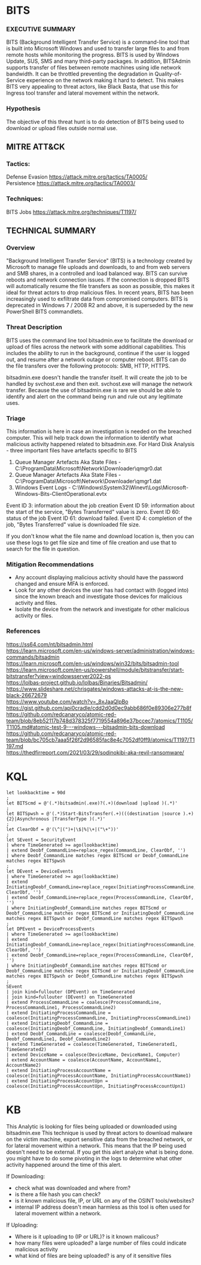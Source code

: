 # BITS
### EXECUTIVE SUMMARY 
BITS (Background Intelligent Transfer Service) is a command-line tool that is built into Microsoft Windows and used to transfer large files to and from remote hosts while monitoring the progress. BITS is used by Windows Update, SUS, SMS and many third-party packages. In addition, BITSAdmin supports transfer of files between remote machines using idle network bandwidth. It can be throttled preventing the degradation in Quality-of-Service experience on the network making it hard to detect. This makes BITS very appealing to threat actors, like Black Basta, that use this for Ingress tool transfer and lateral movement within the network.  

### Hypothesis 
The objective of this threat hunt is to do detection of BITS being used to download or upload files outside normal use.  

## MITRE ATT&CK 
### Tactics: 
Defense Evasion https://attack.mitre.org/tactics/TA0005/  
Persistence https://attack.mitre.org/tactics/TA0003/  
### Techniques: 
BITS Jobs https://attack.mitre.org/techniques/T1197/  

## TECHNICAL SUMMARY 
### Overview 
"Background Intelligent Transfer Service" (BITS) is a technology created by Microsoft to manage file uploads and downloads, to and from web servers and SMB shares, in a controlled and load balanced way. BITS can survive reboots and network connection issues. If the connection is dropped BITS will automatically resume the file transfers as soon as possible, this makes it ideal for threat actors to drop malicious files. In recent years, BITS has been increasingly used to exfiltrate data from compromised computers. BITS is deprecated in Windows 7 / 2008 R2 and above, it is superseded by the new PowerShell BITS commandlets.  

### Threat Description  
BITS uses the command line tool bitsadmin.exe to facilitate the download or upload of files across the network with some additional capabilities. This includes the ability to run in the background, continue if the user is logged out, and resume after a network outage or computer reboot. BITS can do the file transfers over the following protocols: SMB, HTTP, HTTPS.  

bitsadmin.exe doesn't handle the transfer itself. It will create the job to be handled by svchost.exe and then exit. svchost.exe will manage the network transfer. Because the use of bitsadmin.exe is rare we should be able to identify and alert on the command being run and rule out any legitimate uses.  

### Triage 
This information is here in case an investigation is needed on the breached computer. This will help track down the information to identify what malicious activity happened related to bitsadmin.exe. For Hard Disk Analysis - three important files have artefacts specific to BITS 

1. Queue Manager Artefacts Aka State Files - C:\ProgramData\Microsoft\Network\Downloader\qmgr0.dat  
2. Queue Manager Artefacts Aka State Files - C:\ProgramData\Microsoft\Network\Downloader\qmgr1.dat  
3. Windows Event Logs - C:\Windows\System32\Winevt\Logs\Microsoft-Windows-Bits-ClientOperational.evtx 

Event ID 3: information about the job creation 
Event ID 59: information about the start of the service, "Bytes Transferred" value is zero. 
Event ID 60: status of the job 
Event ID 61: download failed. 
Event ID 4: completion of the job, "Bytes Transferred" value is downloaded file size. 

If you don't know what the file name and download location is, then you can use these logs to get file size and time of file creation and use that to search for the file in question. 

### Mitigation Recommendations 
- Any account displaying malicious activity should have the password changed and ensure MFA is enforced. 
- Look for any other devices the user has had contact with (logged into) since the known breach and investigate those devices for malicious activity and files. 
- Isolate the device from the network and investigate for other malicious activity or files. 

### References  
https://ss64.com/nt/bitsadmin.html  
https://learn.microsoft.com/en-us/windows-server/administration/windows-commands/bitsadmin  
https://learn.microsoft.com/en-us/windows/win32/bits/bitsadmin-tool  
https://learn.microsoft.com/en-us/powershell/module/bitstransfer/start-bitstransfer?view=windowsserver2022-ps  
https://lolbas-project.github.io/lolbas/Binaries/Bitsadmin/  
https://www.slideshare.net/chrisgates/windows-attacks-at-is-the-new-black-26672679  
https://www.youtube.com/watch?v=_8xJaaQlpBo  
https://gist.github.com/api0cradle/cdd2d0d0ec9abb686f0e89306e277b8f  
https://github.com/redcanaryco/atomic-red-team/blob/8eb52117b748d378325f7719554a896e37bccec7/atomics/T1105/T1105.md#atomic-test-9---windows---bitsadmin-bits-download  
https://github.com/redcanaryco/atomic-red-team/blob/bc705cb7aaa5f26f2d96585fac8e4c7052df0ff9/atomics/T1197/T1197.md  
https://thedfirreport.com/2021/03/29/sodinokibi-aka-revil-ransomware/  

# KQL
```kql
let lookbacktime = 90d
;
let BITScmd = @'(.*)bitsadmin(.exe)?(.+)(download |upload )(.*)'
;
let BITSpwsh = @'(.*)Start-BitsTransfer(.+)(((destination |source ).+){2}|Asynchronous |TransferType )(.*)'
;
let ClearObf = @'(\^|(")+|\$|%|\+|("\+"))'
;
let SEvent = SecurityEvent
| where TimeGenerated >= ago(lookbacktime)
| extend Deobf_CommandLine=replace_regex(CommandLine, ClearObf, '')
| where Deobf_CommandLine matches regex BITScmd or Deobf_CommandLine matches regex BITSpwsh
; 
let DEvent = DeviceEvents
| where TimeGenerated >= ago(lookbacktime)
| extend InitiatingDeobf_CommandLine=replace_regex(InitiatingProcessCommandLine, ClearObf, '')
| extend Deobf_CommandLine=replace_regex(ProcessCommandLine, ClearObf, '')
| where InitiatingDeobf_CommandLine matches regex BITScmd or Deobf_CommandLine matches regex BITScmd or InitiatingDeobf_CommandLine matches regex BITSpwsh or Deobf_CommandLine matches regex BITSpwsh
;
let DPEvent = DeviceProcessEvents
| where TimeGenerated >= ago(lookbacktime)
| extend InitiatingDeobf_CommandLine=replace_regex(InitiatingProcessCommandLine, ClearObf, '')
| extend Deobf_CommandLine=replace_regex(ProcessCommandLine, ClearObf, '')
| where InitiatingDeobf_CommandLine matches regex BITScmd or Deobf_CommandLine matches regex BITScmd or InitiatingDeobf_CommandLine matches regex BITSpwsh or Deobf_CommandLine matches regex BITSpwsh
;
SEvent
| join kind=fullouter (DPEvent) on TimeGenerated
| join kind=fullouter (DEvent) on TimeGenerated
| extend ProcessCommandLine = coalesce(ProcessCommandLine, ProcessCommandLine1, ProcessCommandLine2)
| extend InitiatingProcessCommandLine = coalesce(InitiatingProcessCommandLine, InitiatingProcessCommandLine1)
| extend InitiatingDeobf_CommandLine = coalesce(InitiatingDeobf_CommandLine, InitiatingDeobf_CommandLine1)
| extend Deobf_CommandLine = coalesce(Deobf_CommandLine, Deobf_CommandLine1, Deobf_CommandLine2)
| extend TimeGenerated = coalesce(TimeGenerated, TimeGenerated1, TimeGenerated2)
| extend DeviceName = coalesce(DeviceName, DeviceName1, Computer)
| extend AccountName = coalesce(AccountName, AccountName1, AccountName2)
| extend InitiatingProcessAccountName = coalesce(InitiatingProcessAccountName, InitiatingProcessAccountName1)
| extend InitiatingProcessAccountUpn = coalesce(InitiatingProcessAccountUpn, InitiatingProcessAccountUpn1)
```

# KB
This Analytic is looking for files being uploaded or downloaded using bitsadmin.exe This technique is used by threat actors to download malware on the victim machine, export sensitive data from the breached network, or for lateral movement within a network. This means that the IP being used doesn't need to be external. 
If you get this alert analyze what is being done. you might have to do some pivoting in the logs to determine what other activity happened around the time of this alert. 

If Downloading:
- check what was downloaded and where from? 
- is there a file hash you can check? 
- is it known malicious file, IP, or URL on any of the OSINT tools/websites? 
- internal IP address doesn't mean harmless as this tool is often used for lateral movement within a network. 

If Uploading:
- Where is it uploading to (IP or URL)? is it known malicous? 
- how many files were uploaded? a large number of files could indicate malicious activity 
- what kind of files are being uploaded? is any of it sensitive files



